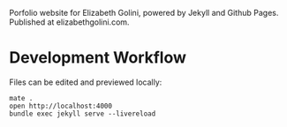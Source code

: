 Porfolio website for Elizabeth Golini, powered by Jekyll and Github Pages. Published at elizabethgolini.com.

# Development Workflow

Files can be edited and previewed locally:

```
mate .
open http://localhost:4000
bundle exec jekyll serve --livereload
```